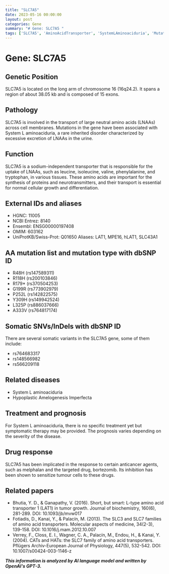```yaml
---
title: "SLC7A5"
date: 2023-05-16 00:00:00
layout: post
categories: Gene
summary: "# Gene: SLC7A5 "
tags: ['SLC7A5', 'AminoAcidTransporter', 'SystemLAminoaciduria', 'Mutation', 'DrugResponse', 'AnticancerAgents', 'TransportProtein', 'Chromosome16']
---
```


# Gene: SLC7A5 

## Genetic Position
SLC7A5 is located on the long arm of chromosome 16 (16q24.2). It spans a region of about 38.05 kb and is composed of 15 exons. 

## Pathology
SLC7A5 is involved in the transport of large neutral amino acids (LNAAs) across cell membranes. Mutations in the gene have been associated with System L aminoaciduria, a rare inherited disorder characterized by excessive excretion of LNAAs in the urine.

## Function 
SLC7A5 is a sodium-independent transporter that is responsible for the uptake of LNAAs, such as leucine, isoleucine, valine, phenylalanine, and tryptophan, in various tissues. These amino acids are important for the synthesis of proteins and neurotransmitters, and their transport is essential for normal cellular growth and differentiation.

## External IDs and aliases
- HGNC: 11005
- NCBI Entrez: 8140
- Ensembl: ENSG00000197408
- OMIM: 603162
- UniProtKB/Swiss-Prot: Q01650
Aliases: LAT1, MPE16, hLAT1, SLC43A1 

## AA mutation list and mutation type with dbSNP ID
- R48H (rs147589311)
- R118H (rs200103846)
- R179* (rs370504253)
- G199R (rs773902979)
- P252L (rs142822575)
- Y309H (rs149942524)
- L325P (rs886037666)
- A333V (rs764817174)

## Somatic SNVs/InDels with dbSNP ID
There are several somatic variants in the SLC7A5 gene, some of them include:
- rs764683317
- rs148566982
- rs566209118

## Related diseases
- System L aminoaciduria
- Hypoplastic Amelogenesis Imperfecta

## Treatment and prognosis
For System L aminoaciduria, there is no specific treatment yet but symptomatic therapy may be provided. The prognosis varies depending on the severity of the disease.

## Drug response
SLC7A5 has been implicated in the response to certain anticancer agents, such as melphalan and the targeted drug, bortezomib. Its inhibition has been shown to sensitize tumour cells to these drugs.

## Related papers
- Bhutia, Y. D., & Ganapathy, V. (2016). Short, but smart: L-type amino acid transporter 1 (LAT1) in tumor growth. Journal of biochemistry, 160(6), 281-289. DOI: 10.1093/jb/mvw017
- Fotiadis, D., Kanai, Y., & Palacín, M. (2013). The SLC3 and SLC7 families of amino acid transporters. Molecular aspects of medicine, 34(2-3), 139-158. DOI: 10.1016/j.mam.2012.10.007
- Verrey, F., Closs, E. I., Wagner, C. A., Palacín, M., Endou, H., & Kanai, Y. (2004). CATs and HATs: the SLC7 family of amino acid transporters. Pflügers Archiv-European Journal of Physiology, 447(5), 532-542. DOI: 10.1007/s00424-003-1146-z

**_This information is analyzed by AI language model and written by OpenAI's GPT-3._**